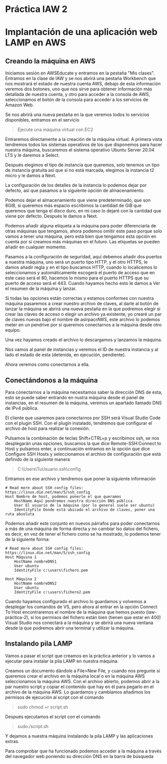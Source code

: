 # Práctica IAW 2

# Implantación de una aplicación web LAMP en AWS

## Creando la máquina en AWS

Iniciamos sesión en AWSEducate y entramos en la pestaña "Mis clases". Entramos en la clase de IAW y se nos abrirá una pestaña Workbench que nos mostrará el estado de nuestra cuenta AWS, debajo de esta información veremos dos botones, uno que nos sirve para obtener información más detallada de nuestra cuenta, y otro para acceder a la consola de AWS, seleccionamos el botón de la consola para acceder a los servicios de Amazon Web.

Se nos abrirá una nueva pestaña en la que veremos todos lo servicios disponibles, entramos en el servicio

>Ejecute una máquina virtual con EC2

Entraremos directamente a la creación de la máquina virtual. A primera vista tendremos todos los sistemas operativos de los que disponemos para hacer nuestra máquina, buscaremos el sistema operativo Ubuntu Server 20.04 LTS y le daremos a Select.

Después elegimos el tipo de instancia que queremos, solo tenemos un tipo de instancia gratuita así que si no está marcada, elegimos la instancia t2 micro y le damos a Next.

La configuración de los detalles de la instancia lo podemos dejar por defecto, así que pasamos a la siguiente opción de almacenamiento.

Podemos dejar el almacenamiento que viene predeterminado, que son 8GiB, si queremos más espacio escribimos la cantidad de GiB que queremos que tenga el disco duro, en mi caso lo dejaré con la cantidad que viene por defecto. Después le damos a Next.

Podemos añadir alguna etiqueta a la máquina para poder diferenciarla de otras máquinas que tengamos, ahora podemos omitir este paso porque solo vamos a tener una máquina, pero está bien que tengamos esta opción en cuenta por si creamos más máquinas en el futuro. Las etiquetas se pueden añadir en cualquier momento.

Pasamos a la configuración de seguridad, aquí debemos añadir dos puertos a nuestra máquina, uno será un puerto tipo HTTP, y el otro HTTPS, le damos añadir regla y en el tipo buscamos HTTP, cuando lo localicemos lo seleccionamos y automáticamente escogerá el puerto de acceso que en este caso será el 80, hacemos lo mismo para el puerto HTTPS que su puerto de acceso será el 443. Cuando hayamos hecho esto le damos a Ver el resumen de la máquina y lanzar.

Si todas las opciones están correctas y estamos conformes con nuestra máquina pasaremos a crear nuestro archivo de claves, al darle al botón de lanzar la máquina se abrirá una nueva pestaña en la que podremos elegir si crear las claves de acceso o elegir un archivo ya existente, yo crearé un par de claves nuevas bajo el nombre de asirpacrAWS, este archivo lo podemos meter en un pendrive por si queremos conectarnos a la máquina desde otro equipo.

Una vez hayamos creado el archivo lo descargamos y lanzamos la máquina.

Nos vamos al panel de instancias y veremos el ID de nuestra instancia y al lado el estado de esta (detenida, en ejecución, pendiente).

Ahora veremos como conectarnos a ella.

## Conectándonos a la máquina

Para conectarnos a la máquina necesitamos saber la dirección DNS de esta, esto se puede saber entrando en nustra máquina desde el panel de instancias, en el resumen de la máquina, veremos un apartado llamado DNS de IPv4 pública.

El cliente que usaremos para conectarnos por SSH será Visual Studio Code con el plugin SSH. Con el plugin instalado, tendremos que configurar el archivo de host para realizar la conexión.

Pulsamos la combinación de teclas Shift+CTRL+p y escribimos ssh, se nos desplegarán unas opciones, buscamos la que dice Remote-SSH:Connect to Host y pulsamos enter, a continuación entramos en la opción que dice Configure SSH Hosts y seleccionamos el archivo de configuración que está definido de la siguiente manera

>C:\Users\TuUsuario\.ssh\config

Entramos en ese archivo y tendremos que poner la siguiente información

```config
# Read more about SSH config files: https://linux.die.net/man/5/ssh_config
Host Nombre de host, podemos ponerle el que queramos
    HostName Aquí pondremos nuestra dirección DNS pública
    User El usuario de la máquina (por lo general suele ser ubuntu)
    IdentityFile Donde está ubicado el archivo de claves, poner una ruta absoluta
```

Podemos añadir este conjunto en nuevos párrafos para poder conectarnos a más de una máquina de forma directa y no cambiar lso datos del fichero, es decir, en vez de tener el fichero como se ha mostrado, lo podemos tener de la siguiente forma:

```config
# Read more about SSH config files: https://linux.die.net/man/5/ssh_config
Host Máquina 1
    HostName nombreDNS1
    User ubuntu
    IdentityFile c:\users\fichero.pem

Host Máquina 2
    HostName nombreDNS2
    User ubuntu
    IdentityFile c:\users\fichero2.pem
```

Cuando hayamos configurado el archivo lo guardamos y volvemos a desplegar los comandos de VS, pero ahora al entrar en la opción Connect To Host encontraremos el nombre de la máquina que hemos puesto (iaw-práctica-2), si los permisos del fichero están bien (tienen que estar en 400) Visual Studio nos conectará a la máquina y se abrirá una nueva ventana desde la que podremos abrir una terminal y utilizar la máquina.

## Instalando pila LAMP

Vamos a pasar el script que creamos en la práctica anterior y lo vamos a ejecutar para instalar la pila LAMP en nuestra máquina.

Creamos un documento dándole a File>New File, y cuando nos pregunte si queremos crear el archivo en la máquina local o en la máquina AWS seleccionamos la máquina AWS. Con el archivo abierto, podemos abrir a la par nuestro script y copiar el contenido que hay en él para pegarlo en el archivo de la máquina AWS. Lo guardamos y cambiamos añadimos los permisos de ejecución al script con el comando

>sudo chmod +r script.sh

Después ejecutamos el script con el comando

>sudo./script.sh

Y dejamos a nuestra máquina instalando la pila LAMP y las aplicaciones extras.

Para comprobar que ha funcionado podemos acceder a la máquina a través del navegador web poniendo su dirección DNS en la barra de búsqueda